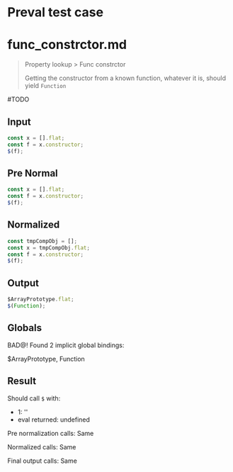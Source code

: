 # Preval test case

# func_constrctor.md

> Property lookup > Func constrctor
>
> Getting the constructor from a known function, whatever it is, should yield `Function`

#TODO

## Input

`````js filename=intro
const x = [].flat;
const f = x.constructor;
$(f);
`````

## Pre Normal

`````js filename=intro
const x = [].flat;
const f = x.constructor;
$(f);
`````

## Normalized

`````js filename=intro
const tmpCompObj = [];
const x = tmpCompObj.flat;
const f = x.constructor;
$(f);
`````

## Output

`````js filename=intro
$ArrayPrototype.flat;
$(Function);
`````

## Globals

BAD@! Found 2 implicit global bindings:

$ArrayPrototype, Function

## Result

Should call `$` with:
 - 1: '<function>'
 - eval returned: undefined

Pre normalization calls: Same

Normalized calls: Same

Final output calls: Same
